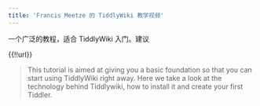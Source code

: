 ```yaml
---
title: 'Francis Meetze 的 TiddlyWiki 教学视频'
---
```


一个广泛的教程，适合 TiddlyWiki 入门。建议

{{!!url}}

> This tutorial is aimed at giving you a basic foundation so that you can start using TiddlyWiki right away. Here we take a look at the technology behind Tiddlywiki, how to install it and create your first Tiddler.
